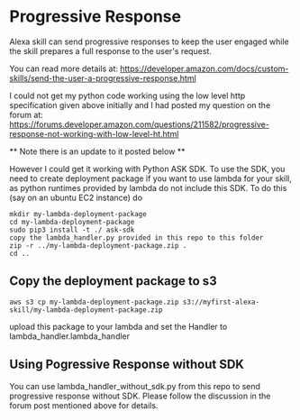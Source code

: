 # Progressive Response

Alexa skill can send progressive responses to keep the user engaged while the skill prepares a full response to the user's request.

You can read more details at: https://developer.amazon.com/docs/custom-skills/send-the-user-a-progressive-response.html

I could not get my python code working using the low level http specification given above initially and I had posted my question on the forum at: 
https://forums.developer.amazon.com/questions/211582/progressive-response-not-working-with-low-level-ht.html

** Note there is an update to it posted below **

However I could get it working with Python ASK SDK. To use the SDK, you need to create deployment package if you want to use lambda for 
your skill, as python runtimes provided by lambda do not include this SDK. To do this (say on an ubuntu EC2 instance) do

```
mkdir my-lambda-deployment-package
cd my-lambda-deployment-package
sudo pip3 install -t ./ ask-sdk
copy the lambda_handler.py provided in this repo to this folder
zip -r ../my-lambda-deployment-package.zip .
cd ..
```

## Copy the deployment package to s3

```
aws s3 cp my-lambda-deployment-package.zip s3://myfirst-alexa-skill/my-lambda-deployment-package.zip
```

upload this package to your lambda and set the Handler to lambda_handler.lambda_handler

## Using Pogressive Response without SDK

You can use lambda_handler_without_sdk.py from this repo to send progressive response without SDK. Please follow the discussion in the forum post mentioned above for details.
